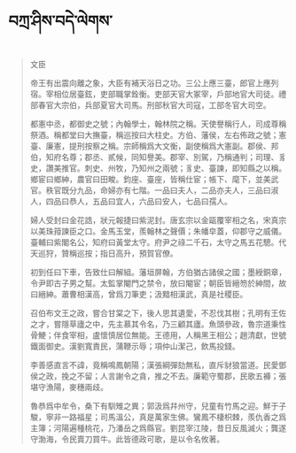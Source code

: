 # བཀྲ་ཤིས་བདེ་ལེགས་
> 文臣
> 
> 帝王有出震向離之象，大臣有補天浴日之功。三公上應三臺，郎官上應列宿。宰相位居臺鉉，吏部職掌銓衡。吏部天官大冢宰，戶部地官大司徒。禮部春官大宗伯，兵部夏官大司馬。刑部秋官大司寇，工部冬官大司空。
> 
> 都憲中丞，都御史之號；內翰學士，翰林院之稱。天使譽稱行人，司成尊稱祭酒。稱都堂曰大撫臺，稱巡按曰大柱史。方伯、藩侯，左右佈政之號；憲臺、廉憲，提刑按察之稱。宗師稱爲大文衡，副使稱爲大憲副。郡侯、邦伯，知府名尊；郡丞、貳候，同知譽美。郡宰、別駕，乃稱通判；司理、豸史，讚美推官。刺史、州牧，乃知州之兩號；豸史、臺諫，即知縣之以稱。鄉宦曰鄉紳，農官曰田畯。鈞座、臺座，皆稱仕宦；帳下、麾下，並美武官。秩官既分九品，命婦亦有七階。一品曰夫人，二品亦夫人，三品曰淑人，四品曰恭人，五品曰宜人，六品曰安人，七品曰孺人。
> 
> 婦人受封曰金花誥，狀元報捷曰紫泥封。唐玄宗以金甌覆宰相之名，宋真宗以美珠箝諫臣之口。金馬玉堂，羨翰林之聲價；朱幡皁蓋，仰郡守之威儀。臺輔曰紫閣名公，知府曰黃堂太守。府尹之祿二千石，太守之馬五花驄。代天巡狩，贊稱巡按；指日高升，預賀官僚。
> 
> 初到任曰下車，告致仕曰解組。藩垣屏翰，方伯猶古諸侯之國；墨綬銅章，令尹即古子男之幫。太監掌閹門之禁令，放曰閹宦；朝臣皆縉笏於紳間，故曰縉紳。蕭曹相漢高，曾爲刀筆吏；汲黯相漢武，真是社稷臣。
> 
> 召伯布文王之政，嘗合甘棠之下，後人思其遺愛，不忍伐其樹；孔明有王佐之才，嘗隱草廬之中，先主慕其令名，乃三顧其廬。魚頭參政，魯宗道秉性骨鯁；伴食宰相，盧懷慎居位無能。王德用，人稱黑王相公；趙清獻，世號鐵面御史。漢劉寬責民，蒲鞭示辱；項仲山潔己，飲馬投錢。
> 
> 李善感直言不諱，竟稱鳴鳳朝陽；漢張綱彈劾無私，直斥豺狼當道。民愛鄧侯之政，挽之不留；人言謝令之貪，推之不去。廉範守蜀郡，民歌五褲；張堪守漁陽，麥穗兩歧。
> 
> 魯恭爲中牟令，桑下有馴雉之異；郭汲爲幷州守，兒童有竹馬之迎。鮮于子駿，寧非一路福星；司馬溫公，真是萬家生佛。鸞鳳不棲枳棘，羨仇香之爲主簿；河陽遍種桃花，乃潘岳之爲縣官。劉昆宰江陵，昔日反風滅火；龔遂守渤海，令民賣刀買牛。此皆德政可歌，是以令名攸著。
>